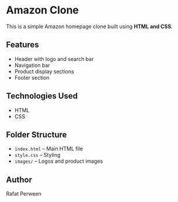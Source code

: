 # Amazon Clone

This is a simple Amazon homepage clone built using **HTML and CSS**.

##  Features

- Header with logo and search bar
- Navigation bar
- Product display sections
- Footer section

## Technologies Used

- HTML
- CSS

##  Folder Structure

- `index.html` – Main HTML file
- `style.css` – Styling
- `images/` – Logos and product images

##  Author

Rafat Perween
